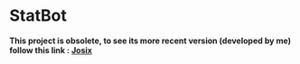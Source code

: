 # StatBot
**This project is obsolete, to see its more recent version (developed by me) follow this link : [Josix](https://github.com/ClubNix/Josix)**
